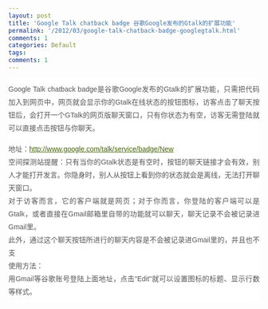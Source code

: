 ```yaml
---
layout: post
title: 'Google Talk chatback badge 谷歌Google发布的Gtalk的扩展功能'
permalink: '/2012/03/google-talk-chatback-badge-googlegtalk.html'
comments: 1
categories: Default
tags: 
comments: 1
---
```

<p style="margin-top:0px;margin-right:0px;margin-bottom:0px;margin-left:0px;padding-top:8px;padding-right:0px;padding-bottom:8px;padding-left:0px;line-height:26px;text-align:justify;color:rgb(85,85,85);font-family:Verdana,Arial,Helvetica,sans-serif;font-size:14px;background-color:rgb(255,255,255)">  Google Talk chatback badge是谷歌Google发布的Gtalk的扩展功能，只需把代码加入到网页中，网页就会显示你的Gtalk在线状态的按钮图标，访客点击了聊天按钮后，会打开一个GTalk的网页版聊天窗口，只有你状态为有空，访客无需登陆就可以直接点击按钮与你聊天。</p>

<p style="margin-top:0px;margin-right:0px;margin-bottom:0px;margin-left:0px;padding-top:8px;padding-right:0px;padding-bottom:8px;padding-left:0px;line-height:26px;text-align:justify;color:rgb(85,85,85);font-family:Verdana,Arial,Helvetica,sans-serif;font-size:14px;background-color:rgb(255,255,255)">  地址：<a href="http://www.google.com/talk/service/badge/New" style="margin-top:0px;margin-right:0px;margin-bottom:0px;margin-left:0px;padding-top:0px;padding-right:0px;padding-bottom:0px;padding-left:0px;color:rgb(67,98,6)" target="_blank">http://www.google.com/talk/service/badge/New</a><br style="margin-top:0px;margin-right:0px;margin-bottom:0px;margin-left:0px;padding-top:0px;padding-right:0px;padding-bottom:0px;padding-left:0px"/>  空间探测站提醒：只有当你的Gtalk状态是有空时，按钮的聊天链接才会有效，别人才能打开发言。你隐身时，别人从按钮上看到你的状态就会是离线，无法打开聊天窗口。<br style="margin-top:0px;margin-right:0px;margin-bottom:0px;margin-left:0px;padding-top:0px;padding-right:0px;padding-bottom:0px;padding-left:0px"/>  对于访客而言，它的客户端就是网页；对于你而言，你登陆的客户端可以是Gtalk，或者直接在Gmail邮箱里自带的功能就可以聊天，聊天记录不会被记录进Gmail里。<br style="margin-top:0px;margin-right:0px;margin-bottom:0px;margin-left:0px;padding-top:0px;padding-right:0px;padding-bottom:0px;padding-left:0px"/>  此外，通过这个聊天按钮所进行的聊天内容是不会被记录进Gmail里的，并且也不支<br style="margin-top:0px;margin-right:0px;margin-bottom:0px;margin-left:0px;padding-top:0px;padding-right:0px;padding-bottom:0px;padding-left:0px"/>使用方法：<br style="margin-top:0px;margin-right:0px;margin-bottom:0px;margin-left:0px;padding-top:0px;padding-right:0px;padding-bottom:0px;padding-left:0px"/>  用Gmail等谷歌账号登陆上面地址，点击"Edit"就可以设置图标的标题、显示行数等样式。</p>